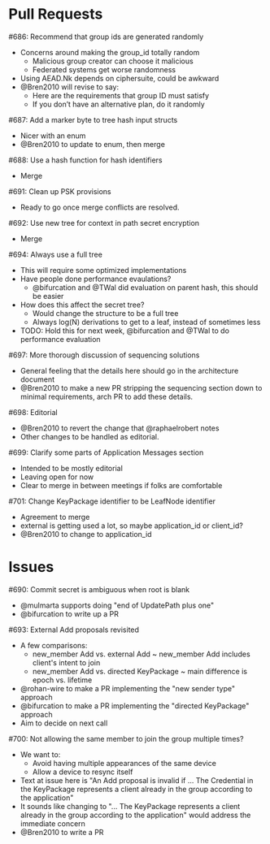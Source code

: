 # Pull Requests

#686: Recommend that group ids are generated randomly
* Concerns around making the group_id totally random
    * Malicious group creator can choose it malicious
    * Federated systems get worse randomness
* Using AEAD.Nk depends on ciphersuite, could be awkward
* @Bren2010 will revise to say:
    * Here are the requirements that group ID must satisfy
    * If you don’t have an alternative plan, do it randomly

#687: Add a marker byte to tree hash input structs
* Nicer with an enum
* @Bren2010 to update to enum, then merge

#688: Use a hash function for hash identifiers
* Merge

#691: Clean up PSK provisions
* Ready to go once merge conflicts are resolved.

#692: Use new tree for context in path secret encryption
* Merge

#694: Always use a full tree
* This will require some optimized implementations
* Have people done performance evaulations?
    * @bifurcation and @TWal did evaluation on parent hash, this should be easier
* How does this affect the secret tree?
    * Would change the structure to be a full tree
    * Always log(N) derivations to get to a leaf, instead of sometimes less
* TODO: Hold this for next week, @bifurcation and @TWal to do performance evaluation

#697: More thorough discussion of sequencing solutions
* General feeling that the details here should go in the architecture document
* @Bren2010 to make a new PR stripping the sequencing section down to minimal requirements, arch PR to add these details.

#698: Editorial
* @Bren2010 to revert the change that @raphaelrobert notes
* Other changes to be handled as editorial.

#699: Clarify some parts of Application Messages section
* Intended to be mostly editorial
* Leaving open for now
* Clear to merge in between meetings if folks are comfortable

#701: Change KeyPackage identifier to be LeafNode identifier
* Agreement to merge
* external is getting used a lot, so maybe application_id or client_id?
* @Bren2010 to change to application_id

# Issues

#690: Commit secret is ambiguous when root is blank
* @mulmarta supports doing "end of UpdatePath plus one"
* @bifurcation to write up a PR

#693: External Add proposals revisited
* A few comparisons:
    * new_member Add vs. external Add ~ new_member Add includes client's intent to join
    * new_member Add vs. directed KeyPackage ~ main difference is epoch vs. lifetime
* @rohan-wire to make a PR implementing the "new sender type" approach
* @bifurcation to make a PR implementing the "directed KeyPackage" approach
* Aim to decide on next call

#700: Not allowing the same member to join the group multiple times?
* We want to:
    * Avoid having multiple appearances of the same device
    * Allow a device to resync itself
* Text at issue here is "An Add proposal is invalid if ... The Credential in the KeyPackage represents a client already in the group according to the application"
* It sounds like changing to "... The KeyPackage represents a client already in the group according to the application" would address the immediate concern
* @Bren2010 to write a PR
